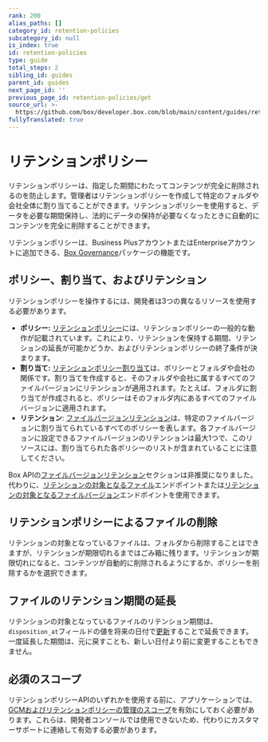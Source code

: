```yaml
---
rank: 200
alias_paths: []
category_id: retention-policies
subcategory_id: null
is_index: true
id: retention-policies
type: guide
total_steps: 2
sibling_id: guides
parent_id: guides
next_page_id: ''
previous_page_id: retention-policies/get
source_url: >-
  https://github.com/box/developer.box.com/blob/main/content/guides/retention-policies/index.md
fullyTranslated: true
---
```

# リテンションポリシー

リテンションポリシーは、指定した期間にわたってコンテンツが完全に削除されるのを防止します。管理者はリテンションポリシーを作成して特定のフォルダや会社全体に割り当てることができます。リテンションポリシーを使用すると、データを必要な期間保持し、法的にデータの保持が必要なくなったときに自動的にコンテンツを完全に削除することができます。

<Message>

リテンションポリシーは、Business PlusアカウントまたはEnterpriseアカウントに追加できる、[Box Governance][governance]パッケージの機能です。

</Message>

## ポリシー、割り当て、およびリテンション

リテンションポリシーを操作するには、開発者は3つの異なるリソースを使用する必要があります。

* **ポリシー:** [リテンションポリシー][policy]には、リテンションポリシーの一般的な動作が記載されています。これにより、リテンションを保持する期間、リテンションの延長が可能かどうか、およびリテンションポリシーの終了条件が決まります。
* **割り当て:** [リテンションポリシー割り当て][assignment]は、ポリシーとフォルダや会社の関係です。割り当てを作成すると、そのフォルダや会社に属するすべてのファイルバージョンにリテンションが適用されます。たとえば、フォルダに割り当てが作成されると、ポリシーはそのフォルダ内にあるすべてのファイルバージョンに適用されます。
* **リテンション**: [ファイルバージョンリテンション][retention]は、特定のファイルバージョンに割り当てられているすべてのポリシーを表します。各ファイルバージョンに設定できるファイルバージョンのリテンションは最大1つで、このリソースには、割り当てられた各ポリシーのリストが含まれていることに注意してください。

<Message type="warning">

Box APIの[ファイルバージョンリテンション][retention]セクションは非推奨になりました。代わりに、[リテンションの対象となるファイル][files-under]エンドポイントまたは[リテンションの対象となるファイルバージョン][file-versions-under]エンドポイントを使用できます。

</Message>

## リテンションポリシーによるファイルの削除

リテンションの対象となっているファイルは、フォルダから削除することはできますが、リテンションが期限切れるまではごみ箱に残ります。リテンションが期限切れになると、コンテンツが自動的に削除されるようにするか、ポリシーを削除するかを選択できます。

## ファイルのリテンション期間の延長

リテンションの対象となっているファイルのリテンション期間は、`disposition_at`フィールドの値を将来の日付で[更新][extend-retention]することで延長できます。一度延長した期間は、元に戻すことも、新しい日付より前に変更することもできません。

## 必須のスコープ

リテンションポリシーAPIのいずれかを使用する前に、アプリケーションでは、[GCMおよびリテンションポリシーの管理のスコープ][scopes]を有効にしておく必要があります。これらは、開発者コンソールでは使用できないため、代わりにカスタマーサポートに連絡して有効する必要があります。

[scopes]: g://api-calls/permissions-and-errors/scopes

[policy]: r://retention_policy

[assignment]: r://retention_policy_assignment

[retention]: r://file_version_retention

[governance]: https://www.box.com/security/governance-and-compliance

[files-under]: e://get-retention-policy-assignments-id-files-under-retention

[file-versions-under]: e://get-retention-policy-assignments-id-file-versions-under-retention

[extend-retention]: e://put-files-id/#param-disposition_at
